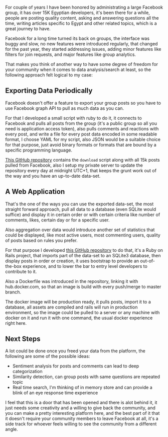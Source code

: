 
For couple of years I have been honored by administrating a large Facebook group, it has over 15K Egyptian developers, it's been there for a while, people are posting quality content, asking and answering questions all the time, writing articles specific to Egypt and other related topics, which is a great journey to have.

Facebook for a long time turned its back on groups, the interface was buggy and slow, no new features were introduced regularly, that changed for the past year, they started addressing issues, adding minor features like filters for join requests, and major features like group analytics.

That makes you think of another way to have some degree of freedom for your community when it comes to data analysis/search at least, so the following approach felt logical to my case:

## Exporting Data Periodically

Facebook doesn't offer a feature to export your group posts so you have to use Facebook graph API to pull as much data as you can.

For that I developed a small script with ruby to do it, it connects to Facebook and pulls all posts from the group (it's a public group so all you need is application access token), also pulls comments and reactions with every post, and write a file for every post data encoded in some readable format, I choose YAML for my script, also JSON would be a suitable choice for that purpose, just avoid binary formats or formats that are bound by a specific programming language.

[This GitHub repository](https://github.com/egyptian-geeks/posts) contains the `download` script along with all 15k posts pulled from Facebook, also I setup my private server to update the repository every day at midnight UTC+1, that keeps the grunt work out of the way and you have an up-to-date data-set.

## A Web Application

That's the one of the ways you can use the exported data-set, the most straight forward approach, pull all data to a database (even SQLite would suffice) and display it in certain order or with certain criteria like number of comments, likes, certain day or for a specific user.

Also aggregation over data would introduce another set of statistics that could be displayed, like most active users, most commenting users, quality of posts based on rules you prefer.

For that purpose I developed [this GitHub repository](https://github.com/egyptian-geeks/website) to do that, it's a Ruby on Rails project, that imports part of the data-set to an SQLite3 database, then display posts in order or creation, it uses bootstrap to provide an out-of-the-box experience, and to lower the bar to entry level developers to contribute to it.

Also a Dockerfile was introduced in the repository, linking it with hub.docker.com, so that an image is build with every push/merge to master branch.

The docker image will be production ready, it pulls posts, import it to a database, all assets are compiled and rails will run in production environment, so the image could be pulled to a server or any machine with docker on it and run it with one command, the usual docker experience right here.

## Next Steps

A lot could be done once you freed your data from the platform, the following are some of the possible ideas:

- Sentiment analysis for posts and comments can lead to deep categorization
- Similarity detection, can group posts with same questions are repeated topic
- Real time search, I'm thinking of in memory store and can provide a blink of an eye response time experience

I feel that this is a door that has been opened and there is alot behind it, it just needs some creativity and a willing to give back the community, and you can make a pretty interesting platform here, and the best part of it that it doesn't require your community members to leave Facebook at all, it's a side track for whoever feels willing to see the community from a different angle.
